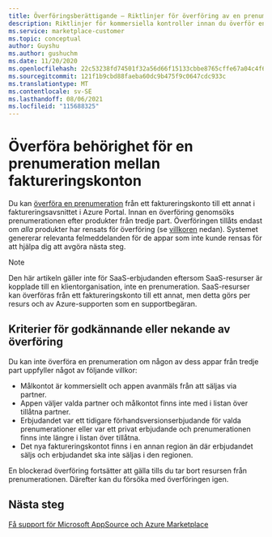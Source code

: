 ```yaml
---
title: Överföringsberättigande – Riktlinjer för överföring av en prenumeration mellan faktureringskonton, Azure Marketplace
description: Riktlinjer för kommersiella kontroller innan du överför en prenumeration mellan faktureringskonton i Azure Portal.
ms.service: marketplace-customer
ms.topic: conceptual
author: Guyshu
ms.author: gushuchm
ms.date: 11/20/2020
ms.openlocfilehash: 22c53238fd74501f32a56d66f15133cbbe8765cffe67a04c4f66779c15b16c37
ms.sourcegitcommit: 121f1b9cbd88faeba60dc9b475f9c0647cdc933c
ms.translationtype: MT
ms.contentlocale: sv-SE
ms.lasthandoff: 08/06/2021
ms.locfileid: "115688325"
---
```

# <a name="transfer-eligibility-for-a-subscription-between-billing-accounts"></a>Överföra behörighet för en prenumeration mellan faktureringskonton

Du kan [överföra en prenumeration](/azure/cost-management-billing/understand/subscription-transfer) från ett faktureringskonto till ett annat i faktureringsavsnittet i Azure Portal. Innan en överföring genomsöks prenumerationen efter produkter från tredje part. Överföringen tillåts endast om *alla* produkter har rensats för överföring (se [villkoren](#criteria-for-transfer-approval-or-denial) nedan). Systemet genererar relevanta felmeddelanden för de appar som inte kunde rensas för att hjälpa dig att avgöra nästa steg.

> [!NOTE]
> Den här artikeln gäller inte för SaaS-erbjudanden eftersom SaaS-resurser är kopplade till en klientorganisation, inte en prenumeration. SaaS-resurser kan överföras från ett faktureringskonto till ett annat, men detta görs per resurs och av Azure-supporten som en supportbegäran.

## <a name="criteria-for-transfer-approval-or-denial"></a>Kriterier för godkännande eller nekande av överföring

Du kan inte överföra en prenumeration om någon av dess appar från tredje part uppfyller något av följande villkor:

- Målkontot är kommersiellt och appen avanmäls från att säljas via partner.
- Appen väljer valda partner och målkontot finns inte med i listan över tillåtna partner.
- Erbjudandet var ett tidigare förhandsversionserbjudande för valda prenumerationer eller var ett privat erbjudande och prenumerationen finns inte längre i listan över tillåtna.
- Det nya faktureringskontot finns i en annan region än där erbjudandet säljs och erbjudandet ska inte säljas i den regionen.

En blockerad överföring fortsätter att gälla tills du tar bort resursen från prenumerationen. Därefter kan du försöka med överföringen igen.

## <a name="next-steps"></a>Nästa steg

[Få support för Microsoft AppSource och Azure Marketplace](get-support.md)

